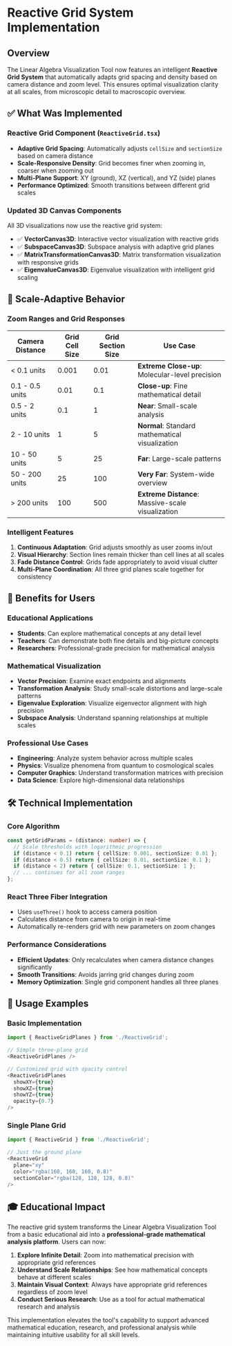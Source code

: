# Reactive Grid System Implementation

## Overview

The Linear Algebra Visualization Tool now features an intelligent **Reactive Grid System** that automatically adapts grid spacing and density based on camera distance and zoom level. This ensures optimal visualization clarity at all scales, from microscopic detail to macroscopic overview.

## ✅ What Was Implemented

### **Reactive Grid Component** (`ReactiveGrid.tsx`)
- **Adaptive Grid Spacing**: Automatically adjusts `cellSize` and `sectionSize` based on camera distance
- **Scale-Responsive Density**: Grid becomes finer when zooming in, coarser when zooming out
- **Multi-Plane Support**: XY (ground), XZ (vertical), and YZ (side) planes
- **Performance Optimized**: Smooth transitions between different grid scales

### **Updated 3D Canvas Components**
All 3D visualizations now use the reactive grid system:
- ✅ **VectorCanvas3D**: Interactive vector visualization with reactive grids
- ✅ **SubspaceCanvas3D**: Subspace analysis with adaptive grid planes
- ✅ **MatrixTransformationCanvas3D**: Matrix transformation visualization with responsive grids
- ✅ **EigenvalueCanvas3D**: Eigenvalue visualization with intelligent grid scaling

## 🎯 **Scale-Adaptive Behavior**

### **Zoom Ranges and Grid Responses**

| Camera Distance | Grid Cell Size | Grid Section Size | Use Case |
|-----------------|----------------|-------------------|----------|
| < 0.1 units | 0.001 | 0.01 | **Extreme Close-up**: Molecular-level precision |
| 0.1 - 0.5 units | 0.01 | 0.1 | **Close-up**: Fine mathematical detail |
| 0.5 - 2 units | 0.1 | 1 | **Near**: Small-scale analysis |
| 2 - 10 units | 1 | 5 | **Normal**: Standard mathematical visualization |
| 10 - 50 units | 5 | 25 | **Far**: Large-scale patterns |
| 50 - 200 units | 25 | 100 | **Very Far**: System-wide overview |
| > 200 units | 100 | 500 | **Extreme Distance**: Massive-scale visualization |

### **Intelligent Features**

1. **Continuous Adaptation**: Grid adjusts smoothly as user zooms in/out
2. **Visual Hierarchy**: Section lines remain thicker than cell lines at all scales
3. **Fade Distance Control**: Grids fade appropriately to avoid visual clutter
4. **Multi-Plane Coordination**: All three grid planes scale together for consistency

## 🚀 **Benefits for Users**

### **Educational Applications**
- **Students**: Can explore mathematical concepts at any detail level
- **Teachers**: Can demonstrate both fine details and big-picture concepts
- **Researchers**: Professional-grade precision for mathematical analysis

### **Mathematical Visualization**
- **Vector Precision**: Examine exact endpoints and alignments
- **Transformation Analysis**: Study small-scale distortions and large-scale patterns
- **Eigenvalue Exploration**: Visualize eigenvector alignment with high precision
- **Subspace Analysis**: Understand spanning relationships at multiple scales

### **Professional Use Cases**
- **Engineering**: Analyze system behavior across multiple scales
- **Physics**: Visualize phenomena from quantum to cosmological scales
- **Computer Graphics**: Understand transformation matrices with precision
- **Data Science**: Explore high-dimensional data relationships

## 🛠️ **Technical Implementation**

### **Core Algorithm**
```typescript
const getGridParams = (distance: number) => {
  // Scale thresholds with logarithmic progression
  if (distance < 0.1) return { cellSize: 0.001, sectionSize: 0.01 };
  if (distance < 0.5) return { cellSize: 0.01, sectionSize: 0.1 };
  if (distance < 2) return { cellSize: 0.1, sectionSize: 1 };
  // ... continues for all zoom ranges
};
```

### **React Three Fiber Integration**
- Uses `useThree()` hook to access camera position
- Calculates distance from camera to origin in real-time
- Automatically re-renders grid with new parameters on zoom changes

### **Performance Considerations**
- **Efficient Updates**: Only recalculates when camera distance changes significantly
- **Smooth Transitions**: Avoids jarring grid changes during zoom
- **Memory Optimization**: Single grid component handles all three planes

## 🔧 **Usage Examples**

### **Basic Implementation**
```typescript
import { ReactiveGridPlanes } from './ReactiveGrid';

// Simple three-plane grid
<ReactiveGridPlanes />

// Customized grid with opacity control
<ReactiveGridPlanes 
  showXY={true}
  showXZ={true} 
  showYZ={true}
  opacity={0.7}
/>
```

### **Single Plane Grid**
```typescript
import { ReactiveGrid } from './ReactiveGrid';

// Just the ground plane
<ReactiveGrid 
  plane="xy"
  color="rgba(160, 160, 160, 0.8)"
  sectionColor="rgba(128, 128, 128, 0.8)"
/>
```

## 🎓 **Educational Impact**

The reactive grid system transforms the Linear Algebra Visualization Tool from a basic educational aid into a **professional-grade mathematical analysis platform**. Users can now:

1. **Explore Infinite Detail**: Zoom into mathematical precision with appropriate grid references
2. **Understand Scale Relationships**: See how mathematical concepts behave at different scales
3. **Maintain Visual Context**: Always have appropriate grid references regardless of zoom level
4. **Conduct Serious Research**: Use as a tool for actual mathematical research and analysis

This implementation elevates the tool's capability to support advanced mathematical education, research, and professional analysis while maintaining intuitive usability for all skill levels.
